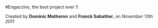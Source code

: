 #Engaccino, the best project ever !!

Created by **Dominic Matheron**  and **Franck Sabattier**, on *November 13th 2011*

